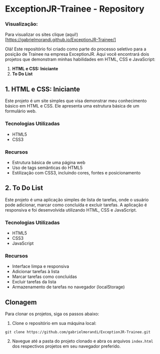 # ExceptionJR-Trainee - Repository

### Visualização:
Para visualizar os sites clique (aqui!)[https://gabrielmorandi.github.io/ExceptionJR-Trainee/]

Olá! Este repositório foi criado como parte do processo seletivo para a posição de Trainee na empresa ExceptionJR. Aqui você encontrará dois projetos que demonstram minhas habilidades em HTML, CSS e JavaScript:

1. **HTML e CSS: Iniciante**
2. **To Do List**

## 1. HTML e CSS: Iniciante

Este projeto é um site simples que visa demonstrar meu conhecimento básico em HTML e CSS. Ele apresenta uma estrutura básica de um formulário web.

### Tecnologias Utilizadas
- HTML5
- CSS3

### Recursos
- Estrutura básica de uma página web
- Uso de tags semânticas do HTML5
- Estilização com CSS3, incluindo cores, fontes e posicionamento

## 2. To Do List

Este projeto é uma aplicação simples de lista de tarefas, onde o usuário pode adicionar, marcar como concluída e excluir tarefas. A aplicação é responsiva e foi desenvolvida utilizando HTML, CSS e JavaScript.

### Tecnologias Utilizadas
- HTML5
- CSS3
- JavaScript

### Recursos
- Interface limpa e responsiva
- Adicionar tarefas à lista
- Marcar tarefas como concluídas
- Excluir tarefas da lista
- Armazenamento de tarefas no navegador (localStorage)

## Clonagem

Para clonar os projetos, siga os passos abaixo:

1. Clone o repositório em sua máquina local:

```
git clone https://github.com/gabrielmorandi/ExceptionJR-Trainee.git
```

2. Navegue até a pasta do projeto clonado e abra os arquivos `index.html` dos respectivos projetos em seu navegador preferido.
